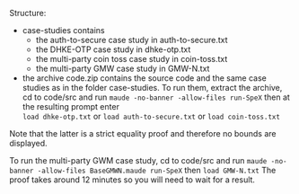 Structure: 
 - case-studies contains
    - the auth-to-secure case study in auth-to-secure.txt
    - the DHKE-OTP case study in dhke-otp.txt
    - the multi-party coin toss case study in coin-toss.txt
    - the multi-party GMW case study in GMW-N.txt
 - the archive code.zip contains the source code 
 and the same case studies as in the folder case-studies. 
 To run them, extract the archive, cd to code/src and run
  `maude -no-banner -allow-files run-SpeX`
 then at the resulting prompt enter  
 `load dhke-otp.txt`
 or 
  `load auth-to-secure.txt` 
 or
  `load coin-toss.txt`

 Note that the latter is a strict equality proof and therefore no bounds are displayed.
 
To run the multi-party GWM case study, cd to code/src and run
 `maude -no-banner -allow-files BaseGMWN.maude run-SpeX`
then 
  `load GMW-N.txt`
The proof takes around 12 minutes so you will need to wait for a result.
